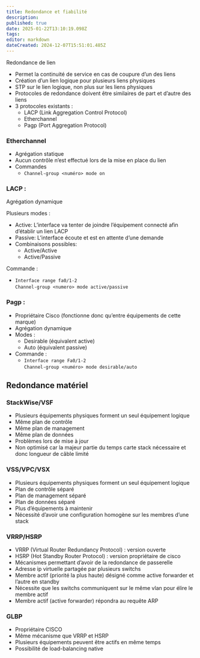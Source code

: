 ```yaml
---
title: Redondance et fiabilité
description: 
published: true
date: 2025-01-22T13:10:19.098Z
tags: 
editor: markdown
dateCreated: 2024-12-07T15:51:01.485Z
---
```


Redondance de lien

*   Permet la continuité de service en cas de coupure d’un des liens
*   Création d’un lien logique pour plusieurs liens physiques
*   STP sur le lien logique, non plus sur les liens physiques
*   Protocoles de redondance doivent être similaires de part et d’autre des liens
*   3 protocoles existants :
    *   LACP (Link Aggregation Control Protocol)
    *   Etherchannel
    *   Pagp (Port Aggregation Protocol)

### Etherchannel

*   Agrégation statique
*   Aucun contrôle n’est effectué lors de la mise en place du lien
*   Commandes
    *   `Channel-group <numéro> mode on`

### LACP :

Agrégation dynamique

Plusieurs modes :

*   Active: L’interface va tenter de joindre l’équipement connecté afin d’établir un lien LACP
*   Passive: L’interface écoute et est en attente d’une demande
*   Combinaisons possibles:
    *   Active/Active
    *   Active/Passive

Commande :

*   `Interface range fa0/1-2`  
    `Channel-group <numero> mode active/passive`

### Pagp :

*   Propriétaire Cisco (fonctionne donc qu’entre équipements de cette marque)
*   Agrégation dynamique
*   Modes :
    *   Desirable (équivalent active)
    *   Auto (équivalent passive)
*   Commande :
    *   `Interface range Fa0/1-2`  
        `Channel-group <numéro> mode desirable/auto`

Redondance matériel
-------------------

### StackWise/VSF

*   Plusieurs équipements physiques forment un seul équipement logique
*   Même plan de contrôle
*   Même plan de management
*   Même plan de données
*   Problèmes lors de mise à jour
*   Non optimisé car la majeur partie du temps carte stack nécessaire et donc longueur de câble limité

### VSS/VPC/VSX

*   Plusieurs équipements physiques forment un seul équipement logique
*   Plan de contrôle séparé
*   Plan de management séparé
*   Plan de données séparé
*   Plus d’équipements à maintenir
*   Nécessité d’avoir une configuration homogène sur les membres d’une stack

### VRRP/HSRP

*   VRRP (Virtual Router Redundancy Protocol) : version ouverte
*   HSRP (Hot Standby Router Protocol) : version propriétaire de cisco
*   Mécanismes permettant d’avoir de la redondance de passerelle
*   Adresse ip virtuelle partagée par plusieurs switchs
*   Membre actif (priorité la plus haute) désigné comme active forwarder et l’autre en standby
*   Nécessite que les switchs communiquent sur le même vlan pour élire le membre actif
*   Membre actif (active forwarder) répondra au requête ARP

### GLBP

*   Propriétaire CISCO
*   Même mécanisme que VRRP et HSRP
*   Plusieurs équipements peuvent être actifs en même temps
*   Possibilité de load-balancing native